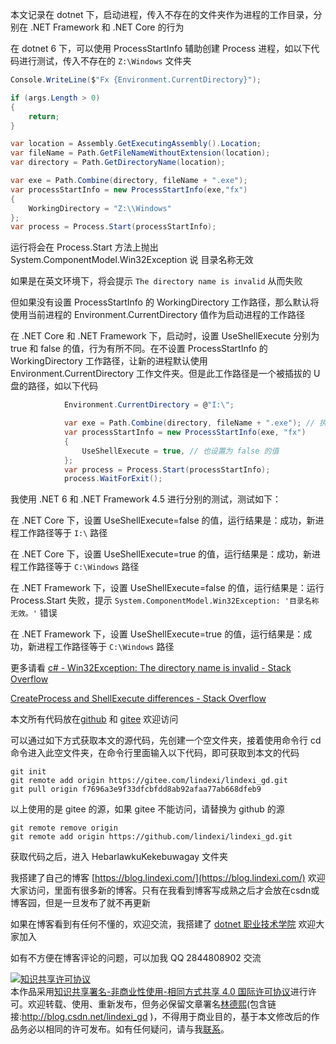 
本文记录在 dotnet 下，启动进程，传入不存在的文件夹作为进程的工作目录，分别在 .NET Framework 和 .NET Core 的行为

<!--more-->


<!-- CreateTime:2022/2/9 19:37:27 -->

<!-- 发布 -->

在 dotnet 6 下，可以使用 ProcessStartInfo 辅助创建 Process 进程，如以下代码进行测试，传入不存在的 `Z:\Windows` 文件夹

```csharp
Console.WriteLine($"Fx {Environment.CurrentDirectory}");

if (args.Length > 0)
{
    return;
}

var location = Assembly.GetExecutingAssembly().Location;
var fileName = Path.GetFileNameWithoutExtension(location);
var directory = Path.GetDirectoryName(location);

var exe = Path.Combine(directory, fileName + ".exe");
var processStartInfo = new ProcessStartInfo(exe,"fx")
{
    WorkingDirectory = "Z:\\Windows"
};
var process = Process.Start(processStartInfo);
```

运行将会在 Process.Start 方法上抛出 System.ComponentModel.Win32Exception 说 目录名称无效

如果是在英文环境下，将会提示 `The directory name is invalid` 从而失败

但如果没有设置 ProcessStartInfo 的 WorkingDirectory 工作路径，那么默认将使用当前进程的 Environment.CurrentDirectory 值作为启动进程的工作路径

在 .NET Core 和 .NET Framework 下，启动时，设置 UseShellExecute 分别为 true 和 false 的值，行为有所不同。在不设置 ProcessStartInfo 的 WorkingDirectory 工作路径，让新的进程默认使用 Environment.CurrentDirectory 工作文件夹。但是此工作路径是一个被插拔的 U 盘的路径，如以下代码

```csharp
            Environment.CurrentDirectory = @"I:\";

            var exe = Path.Combine(directory, fileName + ".exe"); // 执行到这句代码的时候，拔出 U 盘，让 I:\ 不存在
            var processStartInfo = new ProcessStartInfo(exe, "fx")
            {
                UseShellExecute = true, // 也设置为 false 的值
            };
            var process = Process.Start(processStartInfo);
            process.WaitForExit();
```

我使用 .NET 6 和 .NET Framework 4.5 进行分别的测试，测试如下：

在 .NET Core 下，设置 UseShellExecute=false 的值，运行结果是：成功，新进程工作路径等于 `I:\` 路径

在 .NET Core 下，设置 UseShellExecute=true 的值，运行结果是：成功，新进程工作路径等于 `C:\Windows` 路径

在 .NET Framework 下，设置 UseShellExecute=false 的值，运行结果是：运行 Process.Start 失败，提示 `System.ComponentModel.Win32Exception: '目录名称无效。'` 错误

在 .NET Framework 下，设置 UseShellExecute=true 的值，运行结果是：成功，新进程工作路径等于 `C:\Windows` 路径








<!-- 这是在 dotnet core 上的行为。 在 .NET Framework 下，以上代码不会抛出任何异常，且新开的进程拿到的工作路径是 "C:\Windows" 文件夹

- 在 .NET Core 下，传入 ProcessStartInfo 的 WorkingDirectory 工作路径是不存在的文件夹，将抛出异常
- 在 .NET Framework 下，传入不存在的文件夹，能正常开启进程，且新进程的工作路径是 "C:\Windows" 文件夹

另外有一个例外的行为是，如果此时的 Environment.CurrentDirectory 的文件夹是一个不存在的文件夹，例如原本是指向 U 盘，但是在启动进程时，被拔出 U 盘，那么此时没有什么事情发生。但行为依然有以下的不同

- 在 .NET Core 下，传入 ProcessStartInfo 的 WorkingDirectory 工作路径是空，且 Environment.CurrentDirectory 的文件夹是一个不存在的文件夹。能启动新进程，且新进程的工作路径和当前进程的 Environment.CurrentDirectory 相同
- 在 .NET Framework 下，能正常开启进程，且新进程的工作路径是 "C:\Windows" 文件夹 -->

<!-- 

根据 UseShellExecute 参数决定采用哪个方式启动

```csharp
        private bool StartCore(ProcessStartInfo startInfo)
        {
            return startInfo.UseShellExecute
                ? StartWithShellExecuteEx(startInfo)
                : StartWithCreateProcess(startInfo);
        }
```

在 .NET Core 下，创建进程的代码是通过如下方式

```csharp
                Interop.Shell32.SHELLEXECUTEINFO shellExecuteInfo = new Interop.Shell32.SHELLEXECUTEINFO()
                {
                    cbSize = (uint)sizeof(Interop.Shell32.SHELLEXECUTEINFO),
                    lpFile = fileName,
                    lpVerb = verb,
                    lpParameters = parameters,
                    lpDirectory = directory,
                    fMask = Interop.Shell32.SEE_MASK_NOCLOSEPROCESS | Interop.Shell32.SEE_MASK_FLAG_DDEWAIT
                };

                if (startInfo.ErrorDialog)
                    shellExecuteInfo.hwnd = startInfo.ErrorDialogParentHandle;
                else
                    shellExecuteInfo.fMask |= Interop.Shell32.SEE_MASK_FLAG_NO_UI;

                shellExecuteInfo.nShow = startInfo.WindowStyle switch
                {
                    ProcessWindowStyle.Hidden => Interop.Shell32.SW_HIDE,
                    ProcessWindowStyle.Minimized => Interop.Shell32.SW_SHOWMINIMIZED,
                    ProcessWindowStyle.Maximized => Interop.Shell32.SW_SHOWMAXIMIZED,
                    _ => Interop.Shell32.SW_SHOWNORMAL,
                };
                ShellExecuteHelper executeHelper = new ShellExecuteHelper(&shellExecuteInfo);
                if (!executeHelper.ShellExecuteOnSTAThread())
                {
                    // 忽略代码
                }
```

在 .NET Framework 下的代码如下

```csharp
              process = Microsoft.Win32.NativeMethods.CreateProcess((string) null, stringBuilder, (Microsoft.Win32.NativeMethods.SECURITY_ATTRIBUTES) null, (Microsoft.Win32.NativeMethods.SECURITY_ATTRIBUTES) null, true, num1, num2, lpCurrentDirectory, lpStartupInfo, lpProcessInformation);
```

可以看到底层创建的方法不相同。不过底层的 ShellExecute 也是会调用到 CreateProcess 方法的 -->

更多请看 [c# - Win32Exception: The directory name is invalid - Stack Overflow](https://stackoverflow.com/questions/990562/win32exception-the-directory-name-is-invalid )

[CreateProcess and ShellExecute differences - Stack Overflow](https://stackoverflow.com/q/10747479/6116637 )

本文所有代码放在[github](https://github.com/lindexi/lindexi_gd/tree/f7696a3e9f33dfcbfdd8ab92afaa77ab668dfeb9/HebarlawkuKekebuwagay) 和 [gitee](https://gitee.com/lindexi/lindexi_gd/tree/f7696a3e9f33dfcbfdd8ab92afaa77ab668dfeb9/HebarlawkuKekebuwagay) 欢迎访问

可以通过如下方式获取本文的源代码，先创建一个空文件夹，接着使用命令行 cd 命令进入此空文件夹，在命令行里面输入以下代码，即可获取到本文的代码

```
git init
git remote add origin https://gitee.com/lindexi/lindexi_gd.git
git pull origin f7696a3e9f33dfcbfdd8ab92afaa77ab668dfeb9
```

以上使用的是 gitee 的源，如果 gitee 不能访问，请替换为 github 的源

```
git remote remove origin
git remote add origin https://github.com/lindexi/lindexi_gd.git
```

获取代码之后，进入 HebarlawkuKekebuwagay 文件夹



我搭建了自己的博客 [https://blog.lindexi.com/](https://blog.lindexi.com/) 欢迎大家访问，里面有很多新的博客。只有在我看到博客写成熟之后才会放在csdn或博客园，但是一旦发布了就不再更新

如果在博客看到有任何不懂的，欢迎交流，我搭建了 [dotnet 职业技术学院](https://t.me/dotnet_campus) 欢迎大家加入

如有不方便在博客评论的问题，可以加我 QQ 2844808902 交流

<a rel="license" href="http://creativecommons.org/licenses/by-nc-sa/4.0/"><img alt="知识共享许可协议" style="border-width:0" src="https://licensebuttons.net/l/by-nc-sa/4.0/88x31.png" /></a><br />本作品采用<a rel="license" href="http://creativecommons.org/licenses/by-nc-sa/4.0/">知识共享署名-非商业性使用-相同方式共享 4.0 国际许可协议</a>进行许可。欢迎转载、使用、重新发布，但务必保留文章署名[林德熙](http://blog.csdn.net/lindexi_gd)(包含链接:http://blog.csdn.net/lindexi_gd )，不得用于商业目的，基于本文修改后的作品务必以相同的许可发布。如有任何疑问，请与我[联系](mailto:lindexi_gd@163.com)。